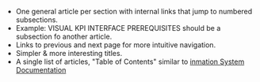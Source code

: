   * One general article per section with internal links that jump to numbered subsections.
  * Example: VISUAL KPI INTERFACE PREREQUISITES should be a subsection fo another article.
  * Links to previous and next page for more intuitive navigation.
  * Simpler & more interesting titles.
  * A single list of articles, "Table of Contents" similar to [inmation System Documentation](https://inmation.com/wiki/index.php?title=Sysdoc)
